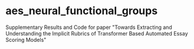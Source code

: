 # aes_neural_functional_groups
 Supplementary Results and Code for paper "Towards Extracting and Understanding the Implicit Rubrics of Transformer Based Automated Essay Scoring Models"
